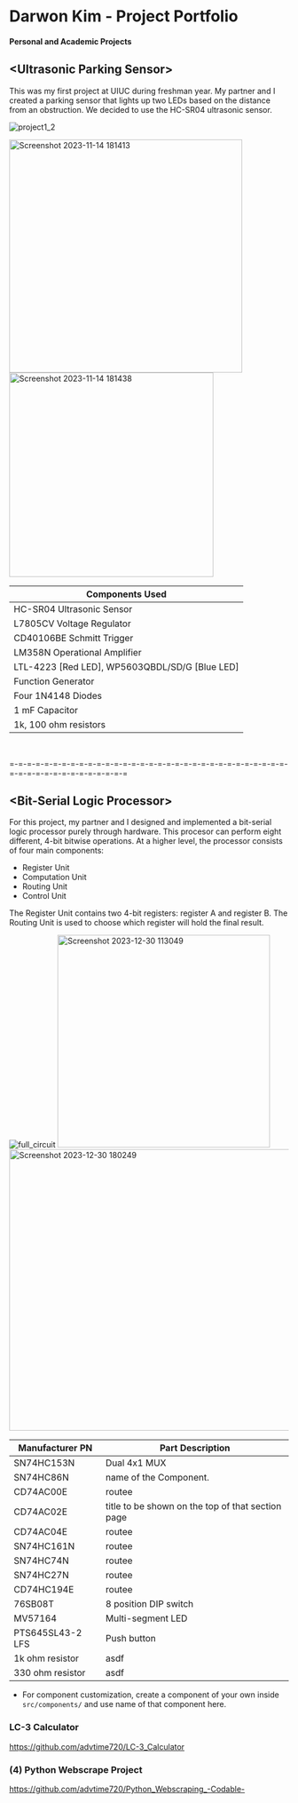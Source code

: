 # Darwon Kim - Project Portfolio

#### Personal and Academic Projects 


## \<Ultrasonic Parking Sensor>
This was my first project at UIUC during freshman year. My partner and I created a parking sensor that lights up two LEDs based on the distance from an obstruction. We decided to use the HC-SR04 ultrasonic sensor.

![project1_2](https://github.com/advtime720/Project-Portfolio/assets/150773404/d30a2e12-6f51-4756-8326-cfe4b1668fb1)

<img width="420" alt="Screenshot 2023-11-14 181413" src="https://github.com/advtime720/Project-Portfolio/assets/150773404/b0c071e6-8a0d-45c6-90f6-138c9912fd3d">
<img width="368" alt="Screenshot 2023-11-14 181438" src="https://github.com/advtime720/Project-Portfolio/assets/150773404/ec3fc3cb-7dc6-44ac-92e3-d35ba2744522">

| Components Used |
| ----------- | 
|HC-SR04 Ultrasonic Sensor|
|L7805CV Voltage Regulator|
|CD40106BE Schmitt Trigger|
|LM358N Operational Amplifier|
|LTL-4223 [Red LED], WP5603QBDL/SD/G [Blue LED]|
|Function Generator|
|Four 1N4148 Diodes|
|1 mF Capacitor|
|1k, 100 ohm resistors|

<br>

 =-=-=-=-=-=-=-=-=-=-=-=-=-=-=-=-=-=-=-=-=-=-=-=-=-=-=-=-=-=-=-=-=-=-=-=-=-=-=-=-=-=-=-=-=-=
<br>

## \<Bit-Serial Logic Processor>

For this project, my partner and I designed and implemented a bit-serial logic processor purely through hardware. 
This procesor can perform eight different, 4-bit bitwise operations. At a higher level, the processor consists of four main components:
- Register Unit
- Computation Unit
- Routing Unit
- Control Unit 

The Register Unit contains two 4-bit registers: register A and register B. The Routing Unit is used to choose which register will hold the final result. 

![full_circuit](https://github.com/advtime720/Project-Portfolio-Structure-/assets/150773404/ea5a9628-0fae-4193-9ab2-ede1d4b4a08c)
<img width="383" alt="Screenshot 2023-12-30 113049" src="https://github.com/advtime720/Project-Portfolio-Structure-/assets/150773404/0dd23c83-c0aa-4b85-a905-0a97a2cc38f3">
<img width="507" alt="Screenshot 2023-12-30 180249" src="https://github.com/advtime720/Project-Portfolio-Structure-/assets/150773404/34851ab0-b7db-43ce-a0a0-5a3d0939eb2c">

| Manufacturer PN | Part Description |
| ----------- | ----------- |
| 	SN74HC153N | Dual 4x1 MUX | 
| SN74HC86N | name of the Component. | 
| 	CD74AC00E | routee | 
| 	CD74AC02E | title to be shown on the top of that section page | 
| 	CD74AC04E | routee | 
| 	SN74HC161N | routee | 
| 	SN74HC74N | routee | 
| 	SN74HC27N | routee | 
| 	CD74HC194E | routee | 
| 	76SB08T | 8 position DIP switch | 
| 	MV57164 | Multi-segment LED | 
|	PTS645SL43-2 LFS | Push button |
| 1k ohm resistor | asdf |
| 330 ohm resistor | asdf |

- For component customization, create a component of your own inside `src/components/` and use name of that component here.


### LC-3 Calculator
https://github.com/advtime720/LC-3_Calculator

### (4) Python Webscrape Project
https://github.com/advtime720/Python_Webscraping_-Codable-
